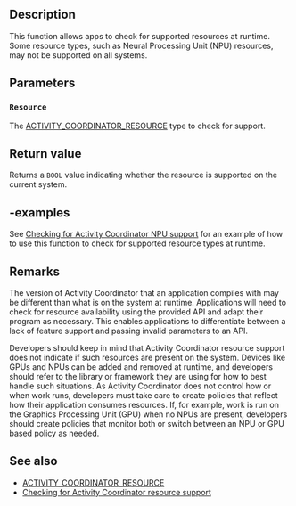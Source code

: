 ## Description

This function allows apps to check for supported resources at runtime. Some resource types, such as Neural Processing Unit (NPU) resources, may not be supported on all systems.

## Parameters

### `Resource`

The [ACTIVITY_COORDINATOR_RESOURCE](https://learn.microsoft.com/windows/win32/api/activitycoordinatortypes/ne-activitycoordinatortypes-activity_coordinator_resource) type to check for support.

## Return value

Returns a `BOOL` value indicating whether the resource is supported on the current system.

## -examples

See [Checking for Activity Coordinator NPU support](https://learn.microsoft.com/windows/win32/activity_coordinator/checking-for-npu-support-example) for an example of how to use this function to check for supported resource types at runtime.

## Remarks

The version of Activity Coordinator that an application compiles with may be different than what is on the system at runtime. Applications will need to check for resource availability using the provided API and adapt their program as necessary. This enables applications to differentiate between a lack of feature support and passing invalid parameters to an API.

Developers should keep in mind that Activity Coordinator resource support does not indicate if such resources are present on the system. Devices like GPUs and NPUs can be added and removed at runtime, and developers should refer to the library or framework they are using for how to best handle such situations. As Activity Coordinator does not control how or when work runs, developers must take care to create policies that reflect how their application consumes resources. If, for example, work is run on the Graphics Processing Unit (GPU) when no NPUs are present, developers should create policies that monitor both or switch between an NPU or GPU based policy as needed.

## See also

- [ACTIVITY_COORDINATOR_RESOURCE](https://learn.microsoft.com/windows/win32/api/activitycoordinatortypes/ne-activitycoordinatortypes-activity_coordinator_resource)
- [Checking for Activity Coordinator resource support](https://learn.microsoft.com/windows/win32/activity_coordinator/checking-for-resource-support-example)